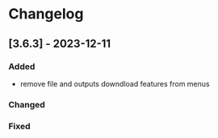 # Changelog

## [3.6.3] - 2023-12-11
 
### Added
- remove file and outputs downdload features from menus

### Changed
 
### Fixed
 
